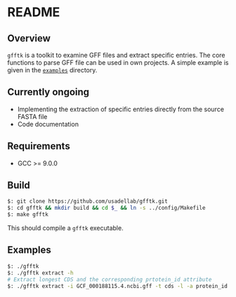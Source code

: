 # README

## Overview

`gfftk` is a toolkit to examine GFF files and extract specific entries. The core
functions to parse GFF file can be used in own projects. A simple example is
given in the [`examples`](doc/examples) directory.

## Currently ongoing

- Implementing the extraction of specific entries directly from the source FASTA file
- Code documentation

## Requirements

- GCC >= 9.0.0

## Build

```bash
$: git clone https://github.com/usadellab/gfftk.git
$: cd gfftk && mkdir build && cd $_ && ln -s ../config/Makefile
$: make gfftk
```

This should compile a `gfftk` executable.

## Examples

```bash
$: ./gfftk
$: ./gfftk extract -h
# Extract longest CDS and the corresponding prtotein_id attribute
$: ./gfftk extract -i GCF_000188115.4.ncbi.gff -t cds -l -a protein_id
```

